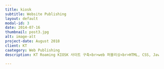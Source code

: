 ```yaml
---
title: kiosk
subtitle: Website Publishing
layout: default
modal-id: 3
date: 2014-07-16
thumbnail: post3.jpg
alt: image-alt
project-date: August 2018
client: KT
caategory: Web Publishing
description: KT Roaming KIOSK 사이트 구축<br>web 퍼블리싱<br>HTML, CSS, Javascript

---
```

